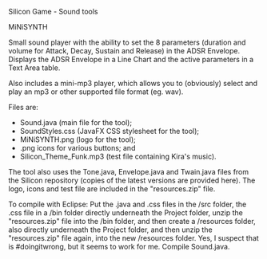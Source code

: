 Silicon Game - Sound tools

MiNiSYNTH

Small sound player with the ability to set the 8 parameters (duration and volume for Attack, Decay, Sustain and Release) in the ADSR Envelope.  Displays the ADSR Envelope in a Line Chart and the active parameters in a Text Area table.

Also includes a mini-mp3 player, which allows you to (obviously) select and play an mp3 or other supported file format (eg. wav).

Files are:
+ Sound.java (main file for the tool);
+ SoundStyles.css (JavaFX CSS stylesheet for the tool);
+ MiNiSYNTH.png (logo for the tool);
+ .png icons for various buttons; and
+ Silicon_Theme_Funk.mp3 (test file containing Kira's music).

The tool also uses the Tone.java, Envelope.java and Twain.java files from the Silicon repository (copies of the latest versions are provided here). The logo, icons and test file are included in the "resources.zip" file.  

To compile with Eclipse: Put the .java and .css files in the /src folder, the .css file in a /bin folder directly underneath the Project folder, unzip the "resources.zip" file into the /bin folder, and then create a /resources folder, also directly underneath the Project folder, and then unzip the "resources.zip" file again, into the new /resources folder.  Yes, I suspect that is #doingitwrong, but it seems to work for me.  Compile Sound.java.

